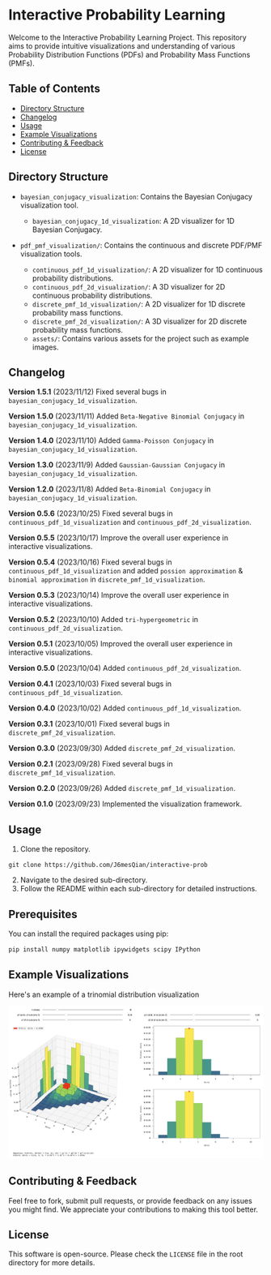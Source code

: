 # Interactive Probability Learning

Welcome to the Interactive Probability Learning Project. This repository aims to provide intuitive visualizations and understanding of various Probability Distribution Functions (PDFs) and Probability Mass Functions (PMFs).

## Table of Contents
- [Directory Structure](#directory-structure)
- [Changelog](#changelog)
- [Usage](#usage)
- [Example Visualizations](#example-visualizations)
- [Contributing & Feedback](#contributing--feedback)
- [License](#license)

## Directory Structure
- `bayesian_conjugacy_visualization`: Contains the Bayesian Conjugacy visualization tool.
  - `bayesian_conjugacy_1d_visualization`: A 2D visualizer for 1D Bayesian Conjugacy.

- `pdf_pmf_visualization/`: Contains the continuous and discrete PDF/PMF visualization tools.
  - `continuous_pdf_1d_visualization/`: A 2D visualizer for 1D continuous probability distributions.
  - `continuous_pdf_2d_visualization/`: A 3D visualizer for 2D continuous probability distributions.
  - `discrete_pmf_1d_visualization/`: A 2D visualizer for 1D discrete probability mass functions.
  - `discrete_pmf_2d_visualization/`: A 3D visualizer for 2D discrete probability mass functions.
  - `assets/`: Contains various assets for the project such as example images.

## Changelog
**Version 1.5.1** (2023/11/12)
Fixed several bugs in `bayesian_conjugacy_1d_visualization`.

**Version 1.5.0** (2023/11/11)
Added `Beta-Negative Binomial Conjugacy` in `bayesian_conjugacy_1d_visualization`.

**Version 1.4.0** (2023/11/10)
Added `Gamma-Poisson Conjugacy` in `bayesian_conjugacy_1d_visualization`.

**Version 1.3.0** (2023/11/9)
Added `Gaussian-Gaussian Conjugacy` in `bayesian_conjugacy_1d_visualization`.

**Version 1.2.0** (2023/11/8)
Added `Beta-Binomial Conjugacy` in `bayesian_conjugacy_1d_visualization`.

**Version 0.5.6** (2023/10/25)
Fixed several bugs in `continuous_pdf_1d_visualization` and `continuous_pdf_2d_visualization`.

**Version 0.5.5** (2023/10/17)
Improve the overall user experience in interactive visualizations.

**Version 0.5.4** (2023/10/16)
Fixed several bugs in `continuous_pdf_1d_visualization` and added `possion approximation` & `binomial approximation` in `discrete_pmf_1d_visualization`.

**Version 0.5.3** (2023/10/14)
Improve the overall user experience in interactive visualizations.

**Version 0.5.2** (2023/10/10)
Added `tri-hypergeometric` in `continuous_pdf_2d_visualization`.

**Version 0.5.1** (2023/10/05)
Improved the overall user experience in interactive visualizations.

**Version 0.5.0** (2023/10/04)
Added `continuous_pdf_2d_visualization`.

**Version 0.4.1** (2023/10/03)
Fixed several bugs in `continuous_pdf_1d_visualization`.

**Version 0.4.0** (2023/10/02)
Added `continuous_pdf_1d_visualization`.

**Version 0.3.1** (2023/10/01)
Fixed several bugs in `discrete_pmf_2d_visualization`.

**Version 0.3.0** (2023/09/30)
Added `discrete_pmf_2d_visualization`.

**Version 0.2.1** (2023/09/28)
Fixed several bugs in `discrete_pmf_1d_visualization`.

**Version 0.2.0** (2023/09/26)
Added `discrete_pmf_1d_visualization`.

**Version 0.1.0** (2023/09/23)
Implemented the visualization framework.

## Usage

1. Clone the repository.
```
git clone https://github.com/J6mesQian/interactive-prob
```
2. Navigate to the desired sub-directory.
3. Follow the README within each sub-directory for detailed instructions.

## Prerequisites

You can install the required packages using pip:

```bash
pip install numpy matplotlib ipywidgets scipy IPython
```

## Example Visualizations

Here's an example of a trinomial distribution visualization

![Trinomial Distribution Visualization](pdf_pmf_visualization/assets/trinomial_visualization.png)

## Contributing & Feedback

Feel free to fork, submit pull requests, or provide feedback on any issues you might find. We appreciate your contributions to making this tool better.

## License

This software is open-source. Please check the `LICENSE` file in the root directory for more details.
